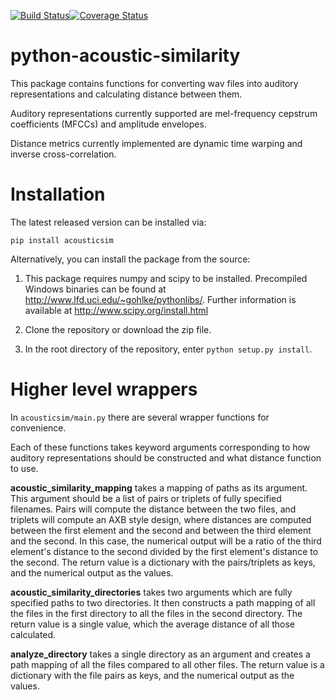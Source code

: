[![Build Status](https://travis-ci.org/mmcauliffe/python-acoustic-similarity.svg?branch=master)](https://travis-ci.org/mmcauliffe/python-acoustic-similarity)[![Coverage Status](https://coveralls.io/repos/mmcauliffe/python-acoustic-similarity/badge.svg)](https://coveralls.io/r/mmcauliffe/python-acoustic-similarity)

python-acoustic-similarity
==================

This package contains functions for converting wav files into auditory 
representations and calculating distance between them.

Auditory representations currently supported are mel-frequency cepstrum
coefficients (MFCCs) and amplitude envelopes.

Distance metrics currently implemented are dynamic time warping and inverse
cross-correlation.

Installation
==================

The latest released version can be installed via:

`pip install acousticsim`

Alternatively, you can install the package from the source:

1. This package requires numpy and scipy to be installed.  Precompiled 
Windows binaries can be found at http://www.lfd.uci.edu/~gohlke/pythonlibs/.
Further information is available at http://www.scipy.org/install.html

2. Clone the repository or download the zip file.

3.  In the root directory of the repository, enter `python setup.py install`.

Higher level wrappers
==================

In `acousticsim/main.py` there are several wrapper functions for convenience.

Each of these functions takes keyword arguments corresponding to how auditory
representations should be constructed and what distance function to use.

**acoustic_similarity_mapping** takes a mapping of paths as its argument.
This argument should be a list of pairs or triplets of fully specified filenames.
Pairs will compute the distance between the two files, and triplets will compute
an AXB style design, where distances are computed between the first element and the second and
between the third element and the second.  In this case, the numerical output
will be a ratio of the third element's distance to the second divided by the
first element's distance to the second.  The return value is a dictionary
with the pairs/triplets as keys, and the numerical output as the values.

**acoustic_similarity_directories** takes two arguments which are fully specified paths
to two directories.  It then constructs a path mapping of all the files in
the first directory to all the files in the second directory.  The return
value is a single value, which the average distance of all those calculated.

**analyze_directory** takes a single directory as an argument and creates a
path mapping of all the files compared to all other files. The return value is a dictionary
with the file pairs as keys, and the numerical output as the values.


